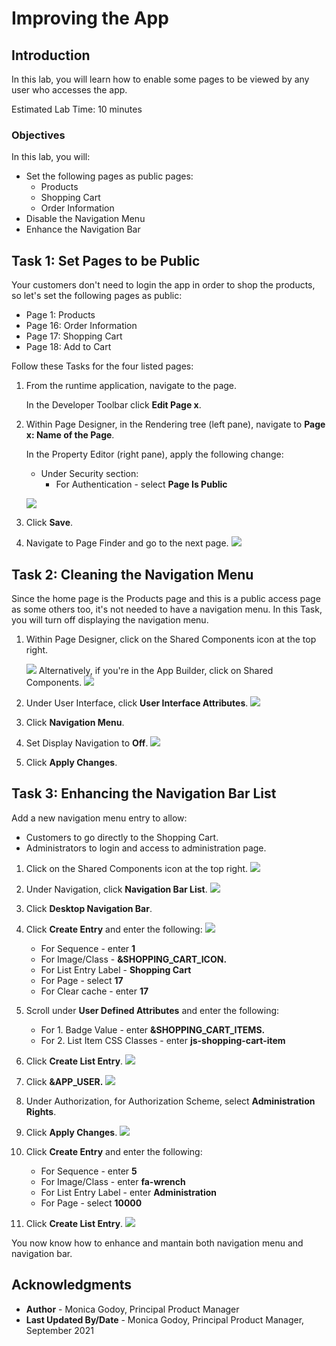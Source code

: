 # Improving the App

## Introduction

In this lab, you will learn how to enable some pages to be viewed by any user who accesses the app. 

Estimated Lab Time: 10 minutes

### Objectives
In this lab, you will:
- Set the following pages as public pages:
    - Products
    - Shopping Cart
    - Order Information
- Disable the Navigation Menu
- Enhance the Navigation Bar

## **Task 1**: Set Pages to be Public
Your customers don't need to login the app in order to shop the products, so let's set the following pages as public:
- Page  1: Products
- Page 16: Order Information
- Page 17: Shopping Cart
- Page 18: Add to Cart

Follow these Tasks for the four listed pages:

1. From the runtime application, navigate to the page.

    In the Developer Toolbar click **Edit Page x**.

2. Within Page Designer, in the Rendering tree (left pane), navigate to  **Page x: Name of the Page**.

    In the Property Editor (right pane), apply the following change:
    - Under Security section:
        - For Authentication - select **Page Is Public**

    ![](images/public-page.png " ")

3. Click **Save**.

4. Navigate to Page Finder and go to the next page. 
    ![](images/page-finder.png " ")

## **Task 2**: Cleaning the Navigation Menu
Since the home page is the Products page and this is a public access page as some others too, it's not needed to have a navigation menu. 
In this Task, you will turn off displaying the navigation menu.

1. Within Page Designer, click on the Shared Components icon at the top right.

    ![](images/shared-components.png " ")
   Alternatively, if you're in the App Builder, click on Shared Components.
   ![](images/shared-components2.png " ")

2. Under User Interface, click **User Interface Attributes**.
    ![](images/interface-attributes.png " ")
3. Click **Navigation Menu**.

4. Set Display Navigation to **Off**.
    ![](images/nav-menu.png " ")

5. Click **Apply Changes**.

## **Task 3**: Enhancing the Navigation Bar List
Add a new navigation menu entry to allow:
- Customers to go directly to the Shopping Cart.
- Administrators to login and access to administration page.

1. Click on the Shared Components icon at the top right.
    ![](images/shared-components3.png " ")
2. Under Navigation, click **Navigation Bar List**.
    ![](images/navigation-bar.png " ")

3. Click **Desktop Navigation Bar**.

4. Click **Create Entry** and enter the following:
![](images/create-entry.png " ")
    - For Sequence - enter **1**
    - For Image/Class - **&SHOPPING\_CART\_ICON.**
    - For List Entry Label - **Shopping Cart**
    - For Page - select **17**
    - For Clear cache - enter **17**
    
5. Scroll under **User Defined Attributes** and enter the following:
    - For 1. Badge Value - enter  **&SHOPPING\_CART\_ITEMS.**
    - For 2. List Item CSS Classes - enter **js-shopping-cart-item**

5. Click **Create List Entry**.
    ![](images/create-entry2.png " ")
    
6. Click **&APP_USER.** 
    ![](images/edit-app-user.png " ")

7. Under Authorization, for Authorization Scheme, select **Administration Rights**.

8. Click **Apply Changes**.
    ![](images/authorization.png " ")

4. Click **Create Entry**  and enter the following:
    - For Sequence - enter **5**
    - For Image/Class - enter **fa-wrench**
    - For List Entry Label - enter **Administration**
    - For Page - select **10000**
    
5. Click **Create List Entry**.
    ![](images/new-entry.png " ")


You now know how to enhance and mantain both navigation menu and navigation bar.

## **Acknowledgments**

- **Author** - Monica Godoy, Principal Product Manager
- **Last Updated By/Date** - Monica Godoy, Principal Product Manager, September 2021